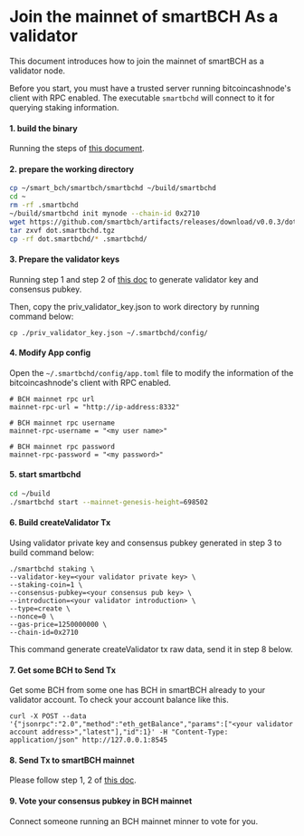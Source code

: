 # Join the mainnet of smartBCH As a validator

This document introduces how to join the mainnet of smartBCH as a validator node.

Before you start, you must have a trusted server running bitcoincashnode's client with RPC enabled. The executable `smartbchd` will connect to it for querying staking information.

#### 1. build the binary

Running the steps of [this document](developers-guide/build-smartbchd.md).



#### 2. prepare the working directory

```bash
cp ~/smart_bch/smartbch/smartbchd ~/build/smartbchd
cd ~
rm -rf .smartbchd
~/build/smartbchd init mynode --chain-id 0x2710
wget https://github.com/smartbch/artifacts/releases/download/v0.0.3/dot.smartbchd.tgz
tar zxvf dot.smartbchd.tgz
cp -rf dot.smartbchd/* .smartbchd/
```



#### 3. Prepare the validator keys

Running step 1 and step 2 of [this doc](./archives/runmultinode.md#1-on-the-nodes-which-do-not-generate-the-genesis-file) to generate validator key and consensus pubkey.

Then, copy the priv_validator_key.json to work directory by running command below:

```
cp ./priv_validator_key.json ~/.smartbchd/config/
```



#### 4. Modify App config

Open the `~/.smartbchd/config/app.toml` file to modify the information of the bitcoincashnode's client with RPC enabled.

```
# BCH mainnet rpc url
mainnet-rpc-url = "http://ip-address:8332"

# BCH mainnet rpc username
mainnet-rpc-username = "<my user name>"

# BCH mainnet rpc password
mainnet-rpc-password = "<my password>"
```



#### 5. start smartbchd 

```bash
cd ~/build
./smartbchd start --mainnet-genesis-height=698502
```



#### 6. Build createValidator Tx

Using validator private key and consensus pubkey generated in step 3 to build command below:

```
./smartbchd staking \
--validator-key=<your validator private key> \
--staking-coin=1 \
--consensus-pubkey=<your consensus pub key> \
--introduction=<your validator introduction> \
--type=create \
--nonce=0 \
--gas-price=1250000000 \
--chain-id=0x2710
```

This command generate createValidator tx raw data, send it in step 8 below.



#### 7. Get some BCH to Send Tx

Get some BCH from some one has BCH in smartBCH already to your validator account. To check your account balance like this.

```
curl -X POST --data '{"jsonrpc":"2.0","method":"eth_getBalance","params":["<your validator account address>","latest"],"id":1}' -H "Content-Type: application/json" http://127.0.0.1:8545
```



#### 8. Send Tx to smartBCH mainnet

Please follow step 1, 2 of [this doc](./archives/runmultinode.md#step-1-send-transaction-to-register-as-a-validator).



#### 9. Vote your consensus pubkey in BCH mainnet

Connect someone running an BCH mainnet minner to vote for you.